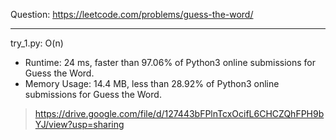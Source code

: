 Question: https://leetcode.com/problems/guess-the-word/

---

try_1.py: O(n)

* Runtime: 24 ms, faster than 97.06% of Python3 online submissions for Guess the Word.
* Memory Usage: 14.4 MB, less than 28.92% of Python3 online submissions for Guess the Word.

> https://drive.google.com/file/d/127443bFPlnTcxOcifL6CHCZQhFPH9bYJ/view?usp=sharing

